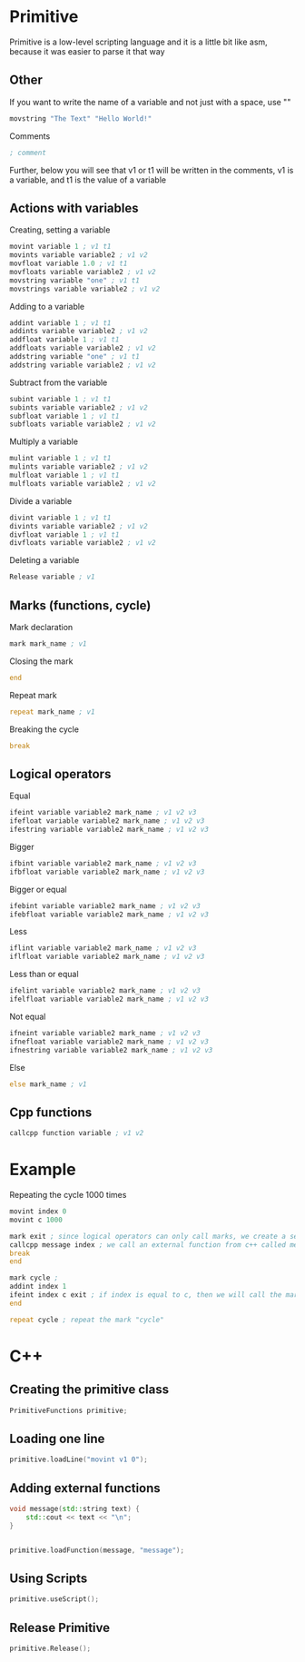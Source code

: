 # Primitive
Primitive is a low-level scripting language and it is a little bit like asm, because it was easier to parse it that way

## Other
If you want to write the name of a variable and not just with a space, use ""

```asm
movstring "The Text" "Hello World!"
```

Comments

```asm
; comment
```
Further, below you will see that v1 or t1 will be written in the comments, v1 is a variable, and t1 is the value of a variable

## Actions with variables
Creating, setting a variable

```asm
movint variable 1 ; v1 t1
movints variable variable2 ; v1 v2
movfloat variable 1.0 ; v1 t1
movfloats variable variable2 ; v1 v2
movstring variable "one" ; v1 t1
movstrings variable variable2 ; v1 v2
```

Adding to a variable

```asm
addint variable 1 ; v1 t1
addints variable variable2 ; v1 v2
addfloat variable 1 ; v1 t1
addfloats variable variable2 ; v1 v2
addstring variable "one" ; v1 t1
addstring variable variable2 ; v1 v2
```

Subtract from the variable

```asm
subint variable 1 ; v1 t1
subints variable variable2 ; v1 v2
subfloat variable 1 ; v1 t1
subfloats variable variable2 ; v1 v2
```

Multiply a variable

```asm
mulint variable 1 ; v1 t1
mulints variable variable2 ; v1 v2
mulfloat variable 1 ; v1 t1
mulfloats variable variable2 ; v1 v2
```

Divide a variable

```asm
divint variable 1 ; v1 t1
divints variable variable2 ; v1 v2
divfloat variable 1 ; v1 t1
divfloats variable variable2 ; v1 v2
```

Deleting a variable

```asm
Release variable ; v1
```

## Marks (functions, cycle)
Mark declaration

```asm
mark mark_name ; v1
```

Closing the mark

```asm
end
```

Repeat mark

```asm
repeat mark_name ; v1
```

Breaking the cycle

```asm
break
```
## Logical operators
Equal

```asm
ifeint variable variable2 mark_name ; v1 v2 v3
ifefloat variable variable2 mark_name ; v1 v2 v3
ifestring variable variable2 mark_name ; v1 v2 v3
```


Bigger

```asm
ifbint variable variable2 mark_name ; v1 v2 v3
ifbfloat variable variable2 mark_name ; v1 v2 v3
```

Bigger or equal

```asm
ifebint variable variable2 mark_name ; v1 v2 v3
ifebfloat variable variable2 mark_name ; v1 v2 v3
```

Less

```asm
iflint variable variable2 mark_name ; v1 v2 v3
iflfloat variable variable2 mark_name ; v1 v2 v3
```

Less than or equal

```asm
ifelint variable variable2 mark_name ; v1 v2 v3
ifelfloat variable variable2 mark_name ; v1 v2 v3
```

Not equal

```asm
ifneint variable variable2 mark_name ; v1 v2 v3
ifnefloat variable variable2 mark_name ; v1 v2 v3
ifnestring variable variable2 mark_name ; v1 v2 v3
```

Else

```asm
else mark_name ; v1
```

## Cpp functions

```asm
callcpp function variable ; v1 v2
```

# Example

Repeating the cycle 1000 times
```asm
movint index 0
movint c 1000 

mark exit ; since logical operators can only call marks, we create a separate mark where there will be an exit from the loop
callcpp message index ; we call an external function from c++ called message and output the currency of the variable index
break
end

mark cycle ; 
addint index 1
ifeint index c exit ; if index is equal to c, then we will call the mark "exit"
end

repeat cycle ; repeat the mark "cycle"
```

# C++
## Creating the primitive class

```c++
PrimitiveFunctions primitive;
```

## Loading one line

```c++
primitive.loadLine("movint v1 0");
```

## Adding external functions

```c++
void message(std::string text) {
	std::cout << text << "\n";
}


primitive.loadFunction(message, "message");
```

## Using Scripts

```c++
primitive.useScript();
```

## Release Primitive

```c++
primitive.Release();
```
